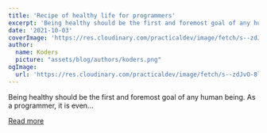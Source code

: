 ```yaml
---
title: 'Recipe of healthy life for programmers'
excerpt: 'Being healthy should be the first and foremost goal of any human being. As a programmer, it is even...'
date: '2021-10-03'
coverImage: 'https://res.cloudinary.com/practicaldev/image/fetch/s--zdJvO-8l--/c_imagga_scale,f_auto,fl_progressive,h_420,q_auto,w_1000/https://dev-to-uploads.s3.amazonaws.com/uploads/articles/bxg7rkz7tn9q4t6974dp.jpeg'
author:
  name: Koders
  picture: "assets/blog/authors/koders.png"
ogImage:
  url: 'https://res.cloudinary.com/practicaldev/image/fetch/s--zdJvO-8l--/c_imagga_scale,f_auto,fl_progressive,h_420,q_auto,w_1000/https://dev-to-uploads.s3.amazonaws.com/uploads/articles/bxg7rkz7tn9q4t6974dp.jpeg'
---
```


Being healthy should be the first and foremost goal of any human being. As a programmer, it is even...

[Read more](https://dev.to/poudyal_rabin/recipe-of-healthy-life-for-programmers-4h0n)
